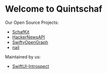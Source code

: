 # Welcome to Quintschaf

Our Open Source Projects:
- [SchafKit](https://github.com/Quintschaf/SchafKit)
- [HackerNewsAPI](https://github.com/Quintschaf/HackerNewsAPI)
- [SwiftyOpenGraph](https://github.com/Quintschaf/SwiftyOpenGraph)
- [nail](https://github.com/Quintschaf/nail)

Maintained by us:
- [SwiftUI-Introspect](https://github.com/Siteline/SwiftUI-Introspect)
